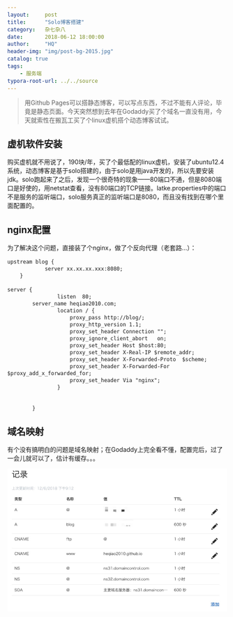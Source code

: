 ```yaml
---
layout:     post
title:      "Solo博客搭建"
category:   杂七杂八
date:       2018-06-12 18:00:00
author:     "HQ"
header-img: "img/post-bg-2015.jpg"
catalog: true
tags:
    - 服务端
typora-root-url: ../../source
---
```


>用Github Pages可以搭静态博客，可以写点东西，不过不能有人评论，毕竟是静态页面。今天突然想到去年在Godaddy买了个域名一直没有用，今天就索性在搬瓦工买了个linux虚机搭个动态博客试试。

## 虚机软件安装
购买虚机就不用说了，190块/年，买了个最低配的linux虚机，安装了ubuntu12.4系统，动态博客是基于solo搭建的，由于solo是用java开发的，所以先要安装jdk。solo跑起来了之后，发现一个很奇特的现象——80端口不通，但是8080端口是好使的，用netstat查看，没有80端口的TCP链接。latke.properties中的端口不是服务的监听端口，solo服务真正的监听端口是8080，而且没有找到在哪个里面配置的。

## nginx配置
为了解决这个问题，直接装了个nginx，做了个反向代理（老套路...）：
```
upstream blog {
            server xx.xx.xx.xxx:8080;
    }

server {
                listen  80;
        server_name heqiao2010.com;
                location / {
                    proxy_pass http://blog/;
                    proxy_http_version 1.1;
                    proxy_set_header Connection "";
                    proxy_ignore_client_abort   on;
                    proxy_set_header Host $host:80;
                    proxy_set_header X-Real-IP $remote_addr;
                    proxy_set_header X-Forwarded-Proto  $scheme;
                    proxy_set_header X-Forwarded-For $proxy_add_x_forwarded_for;
                    proxy_set_header Via "nginx";
                }


        }
```

## 域名映射
有个没有搞明白的问题是域名映射；在Godaddy上完全看不懂，配置完后，过了一会儿就可以了，估计有缓存。。。

![域名映射](/images/27.jpg)
